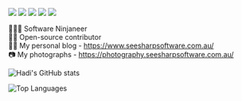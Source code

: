 [![](https://vistr.dev/badge?repo=HEskandari.HEskandari)](https://github.com/HEskandari)
[![](https://img.shields.io/badge/-@hadi_es-%231DA1F2?style=flat-square&logo=twitter&logoColor=ffffff)](https://twitter.com/hadi_es)
[![](https://img.shields.io/badge/-@heskandari-%23181717?style=flat-square&logo=github)](https://github.com/heskandari)
[![](https://img.shields.io/badge/-heskandari-blue?style=flat-square&logo=Linkedin&logoColor=white&link=https://www.linkedin.com/in/heskandari/)](https://www.linkedin.com/in/heskandari/)
[![](https://img.shields.io/badge/-seesharp.photography-%23181717?style=flat-square&logo=instagram)](https://www.instagram.com/seesharp.photography)

🧑🏼‍💻 Software Ninjaneer<br />
🤝🏼 Open-source contributor<br/>
✍🏼 My personal blog - https://www.seesharpsoftware.com.au/ <br/>
📷 My photographs - https://photography.seesharpsoftware.com.au/ <br/>

![Hadi's GitHub stats](https://github-readme-stats.vercel.app/api?username=HEskandari&count_private=true&show_icons=true&theme=vue&include_all_commits=true)

![Top Languages](https://github-readme-stats.vercel.app/api/top-langs/?username=HEskandari&layout=compact&theme=vue&langs_count=8)
